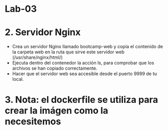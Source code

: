 # Lab-03
# 2. Servidor Nginx

- Crea un servidor Nginx llamado bootcamp-web y copia el contenido de la carpeta web en la ruta que sirve este servidor web (/usr/share/nginx/html/)
- Ejecuta dentro del contenedor la acción ls, para comprobar que los archivos se han copiado correctamente.
- Hacer que el servidor web sea accesible desde el puerto 9999 de tu local.

# 3. Nota: el dockerfile se utiliza para crear la imágen como la necesitemos